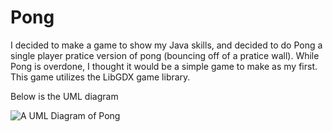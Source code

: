 # Pong
I decided to make a game to show my Java skills, and decided to do Pong a single player pratice version of pong (bouncing off of a pratice wall). 
While Pong is overdone, I thought it would be a simple game to make as my first. 
This game utilizes the LibGDX game library.

Below is the UML diagram 

![A UML Diagram of Pong](https://github.com/eHag-FRU/images/blob/2405435d2e3fbc89e736dcc91b967aadb1c6ada4/Untitled.png)
